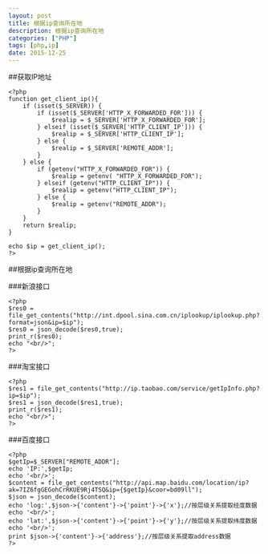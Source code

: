 ```yaml
---
layout: post
title: 根据ip查询所在地
description: 根据ip查询所在地
categories: ["PHP"]
tags: [php,ip]
date: 2015-12-25
---
```


##获取IP地址

    <?php
    function get_client_ip(){
        if (isset($_SERVER)) {
            if (isset($_SERVER['HTTP_X_FORWARDED_FOR'])) {
                $realip = $_SERVER['HTTP_X_FORWARDED_FOR'];
            } elseif (isset($_SERVER['HTTP_CLIENT_IP'])) {
                $realip = $_SERVER['HTTP_CLIENT_IP'];
            } else {
                $realip = $_SERVER['REMOTE_ADDR'];
            }
        } else {
            if (getenv("HTTP_X_FORWARDED_FOR")) {
                $realip = getenv( "HTTP_X_FORWARDED_FOR");
            } elseif (getenv("HTTP_CLIENT_IP")) {
                $realip = getenv("HTTP_CLIENT_IP");
            } else {
                $realip = getenv("REMOTE_ADDR");
            }
        }
        return $realip;
    }

    echo $ip = get_client_ip();
    ?>

<!-- more -->
##根据ip查询所在地

###新浪接口

    <?php
    $res0 = file_get_contents("http://int.dpool.sina.com.cn/iplookup/iplookup.php?format=json&ip=$ip");
    $res0 = json_decode($res0,true);
    print_r($res0);
    echo "<br/>";
    ?>

###淘宝接口

    <?php
    $res1 = file_get_contents("http://ip.taobao.com/service/getIpInfo.php?ip=$ip");
    $res1 = json_decode($res1,true);
    print_r($res1);
    echo "<br/>";
    ?>

###百度接口

    <?php 
    $getIp=$_SERVER["REMOTE_ADDR"];
    echo 'IP:',$getIp;
    echo '<br/>';
    $content = file_get_contents("http://api.map.baidu.com/location/ip?ak=7IZ6fgGEGohCrRKUE9Rj4TSQ&ip={$getIp}&coor=bd09ll");
    $json = json_decode($content);
    echo 'log:',$json->{'content'}->{'point'}->{'x'};//按层级关系提取经度数据
    echo '<br/>';
    echo 'lat:',$json->{'content'}->{'point'}->{'y'};//按层级关系提取纬度数据
    echo '<br/>';
    print $json->{'content'}->{'address'};//按层级关系提取address数据
    ?>